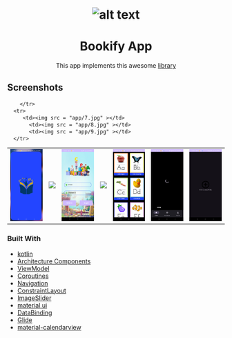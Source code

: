<div align="center">
     
# ![alt text]([https://github.com/ELTEGANI/Bookify-App/blob/master/app/screenshots/logo.png](https://github.com/Romanmolla/Child-Learning/blob/master/enlogo.png))   
     
# Bookify App
        
This app implements this awesome [library](https://github.com/prolificinteractive/material-calendarview)
</div>

## Screenshots
<table align="center">
        <tr>
          <td><img src = "app/1.jpg" ></td>
          <td><img src = "app/2.1.jpg" ></td>
          <td><img src = "app/2.jpg" ></td>
          <td><img src = "app/3.pg" ></td>
          <td><img src = "app/4.jpg" ></td>
          <td><img src = "app/5.jpg" ></td>
          <td><img src = "app/6.jpg" ></td>
         
        </tr>
      <tr>
         <td><img src = "app/7.jpg" ></td>
           <td><img src = "app/8.jpg" ></td>
           <td><img src = "app/9.jpg" ></td>
      </tr>
</table> 

### Built With
-  [kotlin](https://kotlinlang.org/)
-  [Architecture Components](https://developer.android.com/topic/libraries/architecture)
-  [ViewModel](https://developer.android.com/topic/libraries/architecture/viewmodel)
-  [Coroutines](https://developer.android.com/kotlin/coroutines)
-  [Navigation](https://developer.android.com/guide/navigation/navigation-getting-started)
-  [ConstraintLayout](https://developer.android.com/reference/androidx/constraintlayout/widget/ConstraintLayout)
-  [ImageSlider](https://github.com/daimajia/AndroidImageSlider)
-  [material ui](http://material.io/)
-  [DataBinding](https://developer.android.com/topic/libraries/data-binding)
-  [Glide](https://github.com/bumptech/glide)
-  [material-calendarview](https://github.com/prolificinteractive/material-calendarview)
